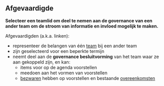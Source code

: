 ## Afgevaardigde

**Selecteer een teamlid om deel te nemen aan de governance van een ander team om de stroom van informatie en invloed mogelijk te maken.**

Afgevaardigden (a.k.a. linken):

- representeer de belangen van één [team](glossary:team) bij een ander team
- zijn geselecteerd voor een beperkte termijn
- neemt deel aan de **governance besluitvorming** van het team waar ze aan gekoppeld zijn, en kan: 
    - items voor op de agenda voorstellen
    - meedoen aan het vormen van voorstellen
    - [bezwaren](glossary:objection) hebben op voorstellen en bestaande [overeenkomsten](glossary:agreement)